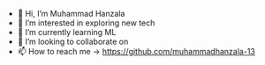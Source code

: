 - 👋 Hi, I’m Muhammad Hanzala 
- 👀 I’m interested in exploring new tech
- 🌱 I’m currently learning ML 
- 💞️ I’m looking to collaborate on
- 📫 How to reach me -> https://github.com/muhammadhanzala-13

<!---
muhammadhanzala-13/muhammadhanzala-13 is a ✨ special ✨ repository because its `README.md` (this file) appears on your GitHub profile.
You can click the Preview link to take a look at your changes.
--->
